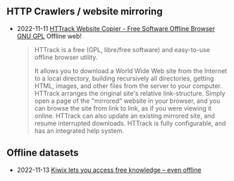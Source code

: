 ## HTTP Crawlers / website mirroring

- 2022-11-11 [HTTrack Website Copier - Free Software Offline Browser GNU GPL](https://www.httrack.com/) Offline web!

  > HTTrack is a free (GPL, libre/free software) and easy-to-use offline browser utility.
  >
  > It allows you to download a World Wide Web site from the Internet to a local directory, building recursively all directories, getting HTML, images, and other files from the server to your computer. HTTrack arranges the original site's relative link-structure. Simply open a page of the "mirrored" website in your browser, and you can browse the site from link to link, as if you were viewing it online. HTTrack can also update an existing mirrored site, and resume interrupted downloads. HTTrack is fully configurable, and has an integrated help system.

## Offline datasets
- 2022-11-13 [Kiwix lets you access free knowledge – even offline](https://www.kiwix.org/en/)
